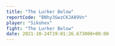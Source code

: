 ```yaml
---
title: "The Lurker Below"
reportCode: "BNhy3GwzCKJA89Vn"
player: "Sikohex"
fight: "The Lurker Below"
date: 2021-10-24T19:01:26.673000+00:00
---
```

